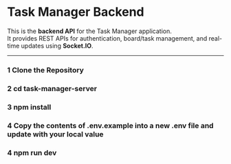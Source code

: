 # Task Manager Backend

This is the **backend API** for the Task Manager application.  
It provides REST APIs for authentication, board/task management, and real-time updates using **Socket.IO**.

---

### 1 Clone the Repository
### 2 cd task-manager-server
### 3 npm install
### 4 Copy the contents of .env.example into a new .env file and update with your local value
### 4 npm run dev   



